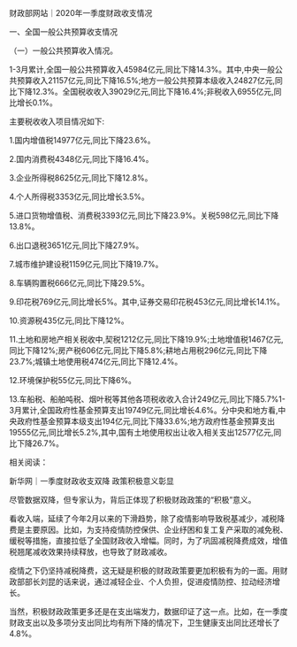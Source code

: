 

财政部网站｜2020年一季度财政收支情况

一、全国一般公共预算收支情况

（一）一般公共预算收入情况。

1-3月累计,全国一般公共预算收入45984亿元,同比下降14.3%。其中,中央一般公共预算收入21157亿元,同比下降16.5%;地方一般公共预算本级收入24827亿元,同比下降12.3%。全国税收收入39029亿元,同比下降16.4%;非税收入6955亿元,同比增长0.1%。

主要税收收入项目情况如下:

1.国内增值税14977亿元,同比下降23.6%。

2.国内消费税4348亿元,同比下降16.4%。

3.企业所得税8625亿元,同比下降12.8%。

4.个人所得税3353亿元,同比增长3.5%。

5.进口货物增值税、消费税3393亿元,同比下降23.9%。关税598亿元,同比下降13.8%。

6.出口退税3651亿元,同比下降27.9%。

7.城市维护建设税1159亿元,同比下降19.7%。

8.车辆购置税666亿元,同比下降29.5%。

9.印花税769亿元,同比增长5%。其中,证券交易印花税453亿元,同比增长14.1%。

10.资源税435亿元,同比下降12%。

11.土地和房地产相关税收中,契税1212亿元,同比下降19.9%;土地增值税1467亿元,同比下降12%;房产税606亿元,同比下降5.8%;耕地占用税296亿元,同比下降23.7%;城镇土地使用税474亿元,同比下降12.4%。

12.环境保护税55亿元,同比下降6%。

13.车船税、船舶吨税、烟叶税等其他各项税收收入合计249亿元,同比下降5.7%1-3月累计,全国政府性基金预算支出19749亿元,同比增长4.6%。分中央和地方看,中央政府性基金预算本级支出194亿元,同比下降33.6%;地方政府性基金预算支出19555亿元,同比增长5.2%,其中,国有土地使用权出让收入相关支出12577亿元,同比下降26.7%。

相关阅读：

新华网｜一季度财政收支双降 政策积极意义彰显

尽管数据双降，但专家认为，背后正体现了积极财政政策的“积极”意义。

看收入端，延续了今年2月以来的下滑趋势，除了疫情影响导致税基减少，减税降费是主要原因。比如，为支持疫情防控保供、企业纾困和复工复产采取的减免税、缓税等措施，直接拉低了全国财政收入增幅。同时，为了巩固减税降费成效，增值税翘尾减收效果持续释放，也导致了财政减收。

疫情之下仍坚持减税降费，这无疑是积极的财政政策要更加积极有为的一面。用财政部部长刘昆的话来说，通过减轻企业、个人负担，促进疫情防控、拉动经济增长。

当然，积极财政政策更多还是在支出端发力，数据印证了这一点。比如，在一季度财政支出以及多项分支出同比均有所下降的情况下，卫生健康支出同比还增长了4.8%。


